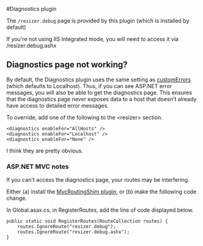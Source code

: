 #Diagnostics plugin

The `/resizer.debug` page is provided by this plugin (which is installed by default)

If you're not using IIS Integrated mode, you will need to access it via /resizer.debug.ashx

## Diagnostics page not working?

By default, the Diagnostics plugin uses the same setting as [customErrors](http://msdn.microsoft.com/en-us/library/h0hfz6fc.aspx) (which defaults to Localhost). Thus, if you can see ASP.NET error messages, you will also be able to get the diagnostics page. This ensures that the diagnostics page never exposes data to a host that doesn't already have access to detailed error messages. 

To override, add one of the following to the &lt;resizer&gt; section.

	<diagnostics enableFor="AllHosts" />
	<diagnostics enableFor="Localhost" />
	<diagnostics enableFor="None" />
	


I think they are pretty obvious.


### ASP.NET MVC notes

If you can't access the diagnostics page, your routes may be interfering. 

Either (a) install the [MvcRoutingShim plugin](/plugins/mvcroutingshim), or (b) make the following code change.

In Global.asax.cs, in RegisterRoutes, add the line of code displayed below. 

	public static void RegisterRoutes(RouteCollection routes) {
		routes.IgnoreRoute("resizer.debug");
		routes.IgnoreRoute("resizer.debug.ashx");
	}

